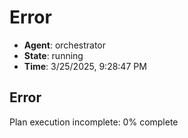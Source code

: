 # Error

- **Agent**: orchestrator
- **State**: running
- **Time**: 3/25/2025, 9:28:47 PM

## Error

Plan execution incomplete: 0% complete

